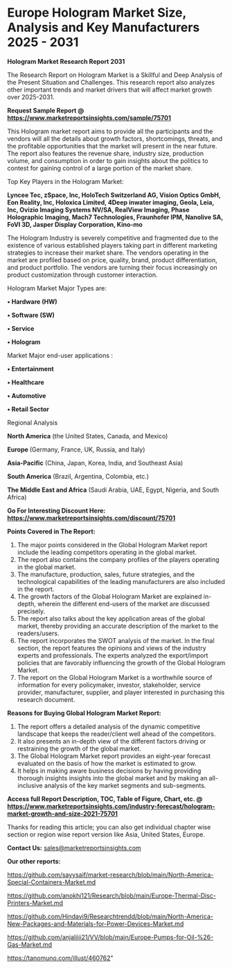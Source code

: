 # Europe Hologram Market Size, Analysis and Key Manufacturers 2025 - 2031

<strong>Hologram Market Research Report 2031</strong>

The Research Report on Hologram Market is a Skillful and Deep Analysis of the Present Situation and Challenges. This research report also analyzes other important trends and market drivers that will affect market growth over 2025-2031.

<strong>Request Sample Report @ <a href=https://www.marketreportsinsights.com/sample/75701>https://www.marketreportsinsights.com/sample/75701</a></strong>

This Hologram market report aims to provide all the participants and the vendors will all the details about growth factors, shortcomings, threats, and the profitable opportunities that the market will present in the near future. The report also features the revenue share, industry size, production volume, and consumption in order to gain insights about the politics to contest for gaining control of a large portion of the market share.

Top Key Players in the Hologram Market:

<strong>Lyncee Tec, zSpace, Inc, HoloTech Switzerland AG, Vision Optics GmbH, Eon Reality, Inc, Holoxica Limited, 4Deep inwater imaging, Geola, Leia, Inc, Ovizio Imaging Systems NV/SA, RealView Imaging, Phase Holographic Imaging, Mach7 Technologies, Fraunhofer IPM, Nanolive SA, FoVI 3D, Jasper Display Corporation, Kino-mo</strong>

The Hologram Industry is severely competitive and fragmented due to the existence of various established players taking part in different marketing strategies to increase their market share. The vendors operating in the market are profiled based on price, quality, brand, product differentiation, and product portfolio. The vendors are turning their focus increasingly on product customization through customer interaction.

Hologram Market Major Types are:

<strong>• Hardware (HW)

• Software (SW)

• Service

• Hologram</strong>

Market Major end-user applications :

<strong>• Entertainment

• Healthcare

• Automotive

• Retail Sector</strong>

Regional Analysis

</u><strong><b>North America</b></strong> (the United States, Canada, and Mexico)

<strong><b>Europe </b></strong>(Germany, France, UK, Russia, and Italy)

<strong><b>Asia-Pacific</b></strong> (China, Japan, Korea, India, and Southeast Asia)

<strong><b>South America</b></strong> (Brazil, Argentina, Colombia, etc.)

<strong><b>The Middle East and Africa</b></strong> (Saudi Arabia, UAE, Egypt, Nigeria, and South Africa)

<strong>Go For Interesting Discount Here: <a href=https://www.marketreportsinsights.com/discount/75701>https://www.marketreportsinsights.com/discount/75701</a></strong>

<strong>Points Covered in The Report:</strong>
<ol>
  <li>The major points considered in the Global Hologram Market report include the leading competitors operating in the global market.</li>
  <li>The report also contains the company profiles of the players operating in the global market.</li>
  <li>The manufacture, production, sales, future strategies, and the technological capabilities of the leading manufacturers are also included in the report.</li>
  <li>The growth factors of the Global Hologram Market are explained in-depth, wherein the different end-users of the market are discussed precisely.</li>
  <li>The report also talks about the key application areas of the global market, thereby providing an accurate description of the market to the readers/users.</li>
  <li>The report incorporates the SWOT analysis of the market. In the final section, the report features the opinions and views of the industry experts and professionals. The experts analyzed the export/import policies that are favorably influencing the growth of the Global Hologram Market.</li>
  <li>The report on the Global Hologram Market is a worthwhile source of information for every policymaker, investor, stakeholder, service provider, manufacturer, supplier, and player interested in purchasing this research document.</li>
</ol>
<strong>Reasons for Buying Global Hologram Market Report:</strong>

<ol>
  <li>The report offers a detailed analysis of the dynamic competitive landscape that keeps the reader/client well ahead of the competitors.</li>
  <li>It also presents an in-depth view of the different factors driving or restraining the growth of the global market.</li>
  <li>The Global Hologram Market report provides an eight-year forecast evaluated on the basis of how the market is estimated to grow.</li>
  <li>It helps in making aware business decisions by having providing thorough insights insights into the global market and by making an all-inclusive analysis of the key market segments and sub-segments.</li>
</ol>
<strong>Access full Report Description, TOC, Table of Figure, Chart, etc. @ <a href=https://www.marketreportsinsights.com/industry-forecast/hologram-market-growth-and-size-2021-75701>https://www.marketreportsinsights.com/industry-forecast/hologram-market-growth-and-size-2021-75701</a></strong>


Thanks for reading this article; you can also get individual chapter wise section or region wise report version like Asia, United States, Europe.

<strong>Contact Us:</strong>
sales@marketreportsinsights.com

<strong>Our other reports:</strong>

<a href=https://github.com/sayysaif/market-research/blob/main/North-America-Special-Containers-Market.md>https://github.com/sayysaif/market-research/blob/main/North-America-Special-Containers-Market.md</a>

<a href=https://github.com/anokhi121/Research/blob/main/Europe-Thermal-Disc-Printers-Market.md>https://github.com/anokhi121/Research/blob/main/Europe-Thermal-Disc-Printers-Market.md</a>

<a href=https://github.com/Hindavi9/Researchtrendd/blob/main/North-America-New-Packages-and-Materials-for-Power-Devices-Market.md>https://github.com/Hindavi9/Researchtrendd/blob/main/North-America-New-Packages-and-Materials-for-Power-Devices-Market.md</a>

<a href=https://github.com/anjaliiii21/VV/blob/main/Europe-Pumps-for-Oil-%26-Gas-Market.md>https://github.com/anjaliiii21/VV/blob/main/Europe-Pumps-for-Oil-%26-Gas-Market.md</a>

<a href=https://tanomuno.com/illust/460762>https://tanomuno.com/illust/460762</a>"
